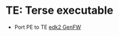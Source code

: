 # TE: Terse executable
- Port PE to TE [edk2 GenFW](https://github.com/tianocore/edk2/blob/master/BaseTools/Source/C/GenFw/GenFw.c#L1517)
